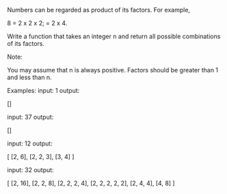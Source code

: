 Numbers can be regarded as product of its factors. For example,

8 = 2 x 2 x 2;
  = 2 x 4.

Write a function that takes an integer n and return all possible combinations of its factors.


Note:

You may assume that n is always positive.
Factors should be greater than 1 and less than n.



Examples:
 input: 1
 output:

[]

input: 37
 output:

[]

 input: 12
 output:

[
  [2, 6],
  [2, 2, 3],
  [3, 4]
]

 input: 32
 output:

[
  [2, 16],
  [2, 2, 8],
  [2, 2, 2, 4],
  [2, 2, 2, 2, 2],
  [2, 4, 4],
  [4, 8]
]
